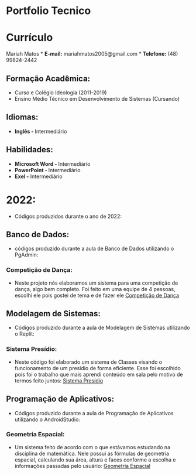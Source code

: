# Portfolio Tecnico

<h1> Currículo </h1>
Mariah Matos
* <b> E-mail:</b> mariahmatos2005@gmail.com
* <b>Telefone:</b> (48) 99824-2442

<h2> Formação Acadêmica: </h2>

* Curso e Colégio Ideologia (2011-2019)
* Ensino Médio Técnico em Desenvolvimento de Sistemas (Cursando)

<h2> Idiomas:</h2>

* <b> Inglês - </b> Intermediário

<h2> Habilidades:</h2>

* <b> Microsoft Word - </b> Intermediário 
* <b> PowerPoint - </b> Intermediário
* <b> Exel -</b> Intermediário

<h1> 2022: </h1>

* Códigos produzidos durante o ano de 2022:

<h2> Banco de Dados: </h2>

* códigos produzido durante a aula de Banco de Dados utilizando o PgAdmin:

<h3> Competição de Dança: </h3>

* Neste projeto nós elaboramos um sistema para uma competição de dança, algo bem completo. Foi feito em uma equipe de 4 pessoas, escolhi ele pois gostei de tema e de fazer ele [Competição de Dança](Banco_de_Dados/Dança)

<h2> Modelagem de Sistemas: </h2>

* Códigos produzido durante a aula de Modelagem de Sistemas utilizando o Replit:

<h3> Sistema Presídio: </h3>

* Neste código foi elaborado um sistema de Classes visando o funcionamento de um presidio de forma eficiente. Esse foi escolhido pois foi o trabalho que mais aprendi conteúdo em sala pelo motivo de termos feito juntos: [Sistema Presídio](Modelagem_de_Sistemas/presidio)

<h2> Programação de Aplicativos: </h2>

* Códigos produzido durante a aula de Programação de Aplicativos utilizando o AndroidStudio:

<h3> Geometria Espacial: </h3>

* Um sistema feito de acordo com o que estávamos estudando na disciplina de matemática. Nele possui as fórmulas de geometria espacial, calculando sua área, altura e faces conforme a escolha e informações passadas pelo usuário: [Geometria Espacial](Programacao_de_App/geoEspacial.java)



